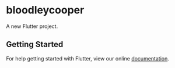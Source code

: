 # bloodleycooper

A new Flutter project.

## Getting Started

For help getting started with Flutter, view our online
[documentation](https://flutter.io/).
